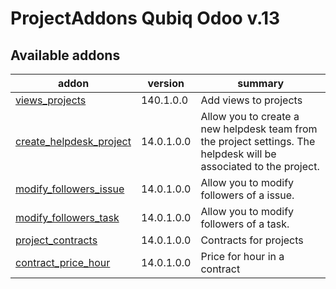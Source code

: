 ProjectAddons Qubiq Odoo v.13
=============================

[//]: # (addons)

Available addons
----------------
addon | version | summary
--- | --- | ---
[views_projects](views_projects/) | 140.1.0.0 | Add views to projects
[create_helpdesk_project](create_helpdesk_project/) | 14.0.1.0.0 | Allow you to create a new helpdesk team from the project settings. The helpdesk will be associated to the project.
[modify_followers_issue](modify_followers_issue/) | 14.0.1.0.0 | Allow you to modify followers of a issue.
[modify_followers_task](modify_followers_task/) | 14.0.1.0.0 | Allow you to modify followers of a task.
[project_contracts](project_contracts/) | 14.0.1.0.0 | Contracts for projects
[contract_price_hour](contract_price_hour/) | 14.0.1.0.0 | Price for hour in a contract


[//]: # (end addons)

